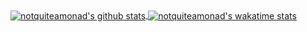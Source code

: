 <a href="https://github.com/notquiteamonad">
  <img alt="notquiteamonad's github stats" align="center" src="https://github-readme-stats.vercel.app/api?username=notquiteamonad&show_icons=true&theme=solarized-dark&count_private=true" />
</a>
<a href="https://github.com/notquiteamonad">
  <img alt="notquiteamonad's wakatime stats" align="center" src="https://github-readme-stats.vercel.app/api/wakatime?username=@6ae85040-891e-450c-9287-0a355143b052&theme=solarized-dark&layout=compact" />
</a>
